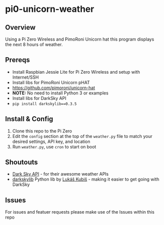# pi0-unicorn-weather

## Overview

Using a Pi Zero Wireless and PimoRoni Unicorn hat this program displays the next
8 hours of weather.

## Prereqs

* Install Raspbian Jessie Lite for Pi Zero Wireless and setup with Internet/SSH
* Install libs for PimoRoni Unicorn pHAT
 * https://github.com/pimoroni/unicorn-hat
 * **NOTE:** No need to install Python 3 or examples
* Install libs for DarkSky API
 * `pip install darkskylib==0.3.5`

## Install & Config

1. Clone this repo to the Pi Zero
2. Edit the `config` section at the top of the `weather.py` file to match your 
desired settings, API key, and location
3. Run `weather.py`, use `cron` to start on boot

## Shoutouts

* [Dark Sky API](https://darksky.net/dev) - for their awesome weather APIs
* [darkskylib](https://github.com/lukaskubis/darkskylib) Python lib by 
[Lukáš Kubiš](https://github.com/lukaskubis) - making it easier to get going with DarkSky

## Issues

For issues and featuer requests please make use of the Issues within this repo
